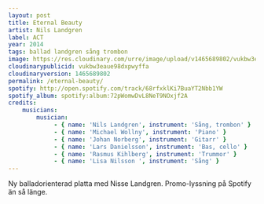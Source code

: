 ```yaml
---
layout: post
title: Eternal Beauty
artist: Nils Landgren
label: ACT
year: 2014
tags: ballad landgren sång trombon
image: https://res.cloudinary.com/urre/image/upload/v1465689802/vukbw3eaue98dxpwyffa.jpg
cloudinarypublicid: vukbw3eaue98dxpwyffa
cloudinaryversion: 1465689802
permalink: /eternal-beauty/
spotify: http://open.spotify.com/track/68rfxklKi7BuaYT2Nbb1YW
spotify_album: spotify:album:72pWomwDvL8NeT9NOxjf2A
credits:
    musicians:
        musician:
             - { name: 'Nils Landgren', instrument: 'Sång, trombon' }
             - { name: 'Michael Wollny', instrument: 'Piano' }
             - { name: 'Johan Norberg', instrument: 'Gitarr' }
             - { name: 'Lars Danielsson', instrument: 'Bas, cello' }
             - { name: 'Rasmus Kihlberg', instrument: 'Trummor' }
             - { name: 'Lisa Nilsson ', instrument: 'Sång' }
---
```


Ny balladorienterad platta med Nisse Landgren. Promo-lyssning på Spotify än så länge.